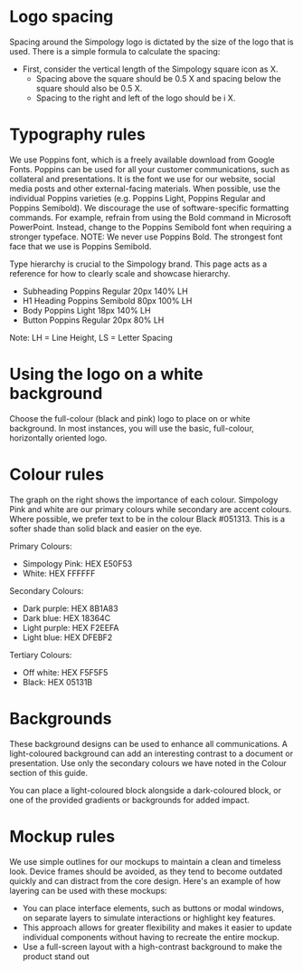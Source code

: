 # Logo spacing
Spacing around the Simpology logo is dictated by the size of the logo that is used. There is a simple formula to calculate the spacing:
- First, consider the vertical length of the Simpology square icon as X.
	- Spacing above the square should be 0.5 X and spacing below the square should also be 0.5 X.
	- Spacing to the right and left of the logo should be i X.


# Typography rules
We use Poppins font, which is a freely available download from Google Fonts. Poppins can be used for all your customer communications, such as collateral and presentations. It is the font we use for our website, social media posts and other external-facing materials. When possible, use the individual Poppins varieties (e.g.
Poppins Light, Poppins Regular and Poppins Semibold). We discourage the use of software-specific formatting commands. For example, refrain from using the Bold
command in Microsoft PowerPoint. Instead, change to the Poppins Semibold font when requiring a stronger typeface. NOTE: We never use Poppins Bold. The strongest font face that we use is Poppins Semibold.

Type hierarchy is crucial to the Simpology brand. This page acts as a reference for how to clearly scale and showcase hierarchy.
- Subheading Poppins Regular 20px 140% LH
- H1 Heading Poppins Semibold 80px 100% LH
- Body Poppins Light 18px 140% LH
- Button Poppins Regular 20px 80% LH

Note: LH = Line Height, LS = Letter Spacing

# Using the logo on a white background
Choose the full-colour (black and pink) logo to place on or white background. In most instances, you will use the basic, full-colour, horizontally oriented logo.

# Colour rules
The graph on the right shows the importance of each colour. Simpology Pink and white are our primary colours while secondary are accent colours. Where possible, we prefer text to be in the colour Black #051313. This is a softer shade than solid black and easier on the eye.

Primary Colours:
- Simpology Pink: HEX E50F53
- White: HEX FFFFFF

Secondary Colours:
- Dark purple: HEX 8B1A83
- Dark blue: HEX 18364C
-  Light purple: HEX F2EEFA 
-  Light blue: HEX DFEBF2 

Tertiary Colours:
- Off white: HEX F5F5F5
- Black: HEX 05131B

# Backgrounds
These background designs can be used to enhance all communications. A light-coloured background can add an interesting contrast to a document or presentation. Use only the secondary colours we have noted in the Colour section of this guide. 

You can place a light-coloured block alongside a dark-coloured block, or one of the provided gradients or backgrounds for added impact.

# Mockup rules
We use simple outlines for our mockups to maintain a clean and timeless look. Device frames should be avoided, as they tend to become outdated quickly and can
distract from the core design. Here's an example of how layering can be used with these mockups:
-  You can place interface elements, such as buttons or modal windows, on separate layers to simulate interactions or highlight key features.
- This approach allows for greater flexibility and makes it easier to update individual components without having to recreate the entire mockup.
-  Use a full-screen layout with a high-contrast background to make the product stand out